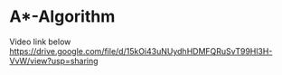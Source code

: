 # A*-Algorithm
Video link below
https://drive.google.com/file/d/15kOi43uNUydhHDMFQRuSvT99Hl3H-VvW/view?usp=sharing
